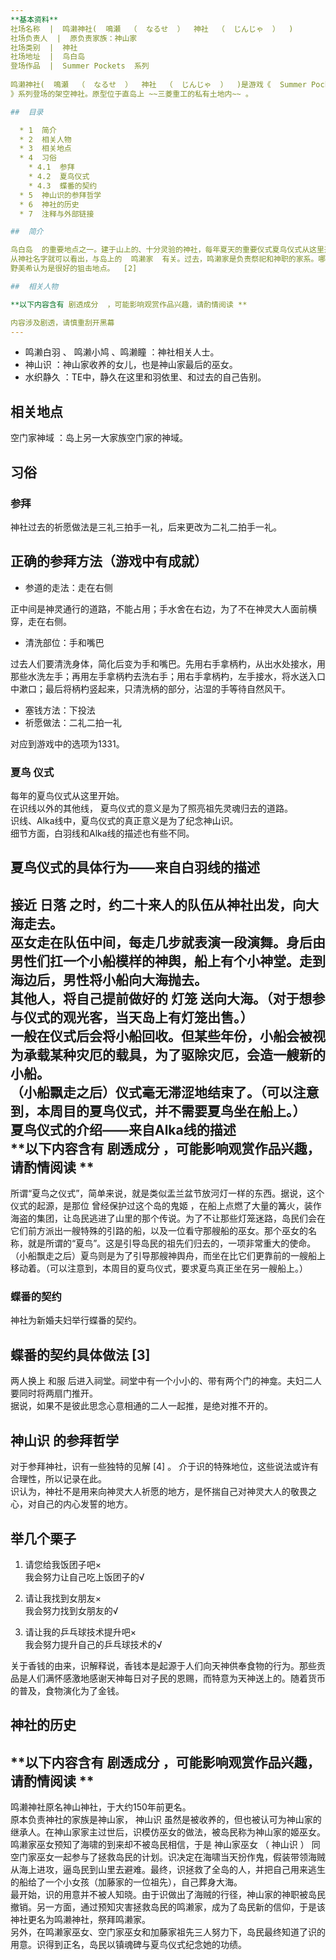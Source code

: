 ```yaml
---  
**基本资料**  
社场名称  |  鸣濑神社(  鳴瀬  （  なるせ  ）  神社  （  じんじゃ  ）  )   
社场负责人  |  原负责家族：神山家   
社场类别  |  神社   
社场地址  |  鸟白岛   
登场作品  |  Summer Pockets  系列   
  
鸣濑神社(  鳴瀬  （  なるせ  ）  神社  （  じんじゃ  ）  )是游戏《  Summer Pockets
》系列登场的架空神社。原型位于直岛上 ~~三菱重工的私有土地内~~ 。

##  目录

  * 1  简介 
  * 2  相关人物 
  * 3  相关地点 
  * 4  习俗 
    * 4.1  参拜 
    * 4.2  夏鸟仪式 
    * 4.3  蝶番的契约 
  * 5  神山识的参拜哲学 
  * 6  神社的历史 
  * 7  注释与外部链接 

##  简介

鸟白岛  的重要地点之一。建于山上的、十分灵验的神社，每年夏天的重要仪式夏鸟仪式从这里开始。本身是祈祷海运的神社  [1]  。也是组织做广播体操的地方。  
从神社名字就可以看出，与岛上的  鸣濑家  有关。过去，鸣濑家是负责祭祀和神职的家系。哪怕现在，岛内的老人家也对鸣濑家乃至白羽另眼相看。  
野美希认为是很好的狙击地点。  [2]

##  相关人物

**以下内容含有 剧透成分  ，可能影响观赏作品兴趣，请酌情阅读 **

内容涉及剧透，请慎重刮开黑幕  
---  
```

  
  * 鸣濑白羽  、  鸣濑小鸠  、鸣濑瞳  ：神社相关人士。 
  * 神山识  ：神山家收养的女儿，也是神山家最后的巫女。 
  * 水织静久  ：TE中，静久在这里和羽依里、和过去的自己告别。 

  
  
##  相关地点

空门家神域  ：岛上另一大家族空门家的神域。

##  习俗

###  参拜

神社过去的祈愿做法是三礼三拍手一礼，后来更改为二礼二拍手一礼。  

正确的参拜方法（游戏中有成就）  
---  
  
  * 参道的走法：走在右侧 

正中间是神灵通行的道路，不能占用；手水舍在右边，为了不在神灵大人面前横穿，走在右侧。

  * 清洗部位：手和嘴巴 

过去人们要清洗身体，简化后变为手和嘴巴。先用右手拿柄杓，从出水处接水，用那些水洗左手；再用左手拿柄杓去洗右手；用右手拿柄杓，左手接水，将水送入口中漱口；最后将柄杓竖起来，只清洗柄的部分，沾湿的手等待自然风干。

  * 塞钱方法：下投法 
  * 祈愿做法：二礼二拍一礼 

对应到游戏中的选项为1331。  
  
###  夏鸟  仪式

每年的夏鸟仪式从这里开始。  
在识线以外的其他线，  夏鸟仪式的意义是为了照亮祖先灵魂归去的道路。  
识线、Alka线中，夏鸟仪式的真正意义是为了纪念神山识。  
细节方面，白羽线和Alka线的描述也有些不同。

夏鸟仪式的具体行为——来自白羽线的描述  
---  
接近  日落  之时，约二十来人的队伍从神社出发，向大海走去。  
巫女走在队伍中间，每走几步就表演一段演舞。身后由男性们扛一个小船模样的神舆，船上有个小神堂。走到海边后，男性将小船向大海抛去。  
其他人，将自己提前做好的  灯笼  送向大海。（对于想参与仪式的观光客，当天岛上有灯笼出售。）  
一般在仪式后会将小船回收。但某些年份，小船会被视为承载某种灾厄的载具，为了驱除灾厄，会造一艘新的小船。  
（小船飘走之后）仪式毫无滞涩地结束了。（可以注意到，本周目的夏鸟仪式，并不需要夏鸟坐在船上。）  
夏鸟仪式的介绍——来自Alka线的描述  
**以下内容含有 剧透成分  ，可能影响观赏作品兴趣，请酌情阅读 **  
---  
所谓“夏鸟之仪式”，简单来说，就是类似盂兰盆节放河灯一样的东西。据说，这个仪式的起源，是那位  曾经保护过这个岛的鬼姬
，在船上点燃了大量的篝火，装作海盗的集团，让岛民逃进了山里的那个传说。为了不让那些灯笼迷路，岛民们会在它们前方派出一艘特殊的引路的船，以及一位看守那艘船的巫女。那个巫女的名称，就是所谓的“夏鸟”。这是引导岛民的祖先们归去的，一项非常重大的使命。  
（小船飘走之后）夏鸟则是为了引导那艘神舆舟，而坐在比它们更靠前的一艘船上移动着。（可以注意到，本周目的夏鸟仪式，要求夏鸟真正坐在另一艘船上。）  
  
###  蝶番的契约

神社为新婚夫妇举行蝶番的契约。

蝶番的契约具体做法  [3]  
---  
两人换上  和服  后进入祠堂。祠堂中有一个小小的、带有两个门的神龛。夫妇二人要同时将两扇门推开。  
据说，如果不是彼此思念心意相通的二人一起推，是绝对推不开的。  
  
##  神山识  的参拜哲学

对于参拜神社，识有一些独特的见解  [4]  。  介于识的特殊地位，这些说法或许有合理性，所以记录在此。  
识认为，神社不是用来向神灵大人祈愿的地方，是怀揣自己对神灵大人的敬畏之心，对自己的内心发誓的地方。

举几个栗子  
---  
  
  1. 请您给我饭团子吧×   
我会努力让自己吃上饭团子的√

  2. 请让我找到女朋友×   
我会努力找到女朋友的√

  3. 请让我的乒乓球技术提升吧×   
我会努力提升自己的乒乓球技术的√

  
  
关于香钱的由来，识解释说，香钱本是起源于人们向天神供奉食物的行为。那些贡品是人们满怀感激地感谢天神每日对子民的恩赐，而特意为天神送上的。随着货币的普及，食物演化为了金钱。

##  神社的历史

**以下内容含有 剧透成分  ，可能影响观赏作品兴趣，请酌情阅读 **  
---  
鸣濑神社原名神山神社，于大约150年前更名。  
原本负责神社的家族是神山家，  神山识  虽然是被收养的，但也被认可为神山家的继承人。在神山家家主过世后，识模仿巫女的做法，被岛民称为神山家的姬巫女。  
鸣濑家巫女预知了海啸的到来却不被岛民相信，于是  神山家巫女  （  神山识  ）
同空门家巫女一起参与了拯救岛民的计划。识决定在海啸当天扮作鬼，假装带领海贼从海上进攻，逼岛民到山里去避难。最终，识拯救了全岛的人，并把自己用来逃生的船给了一个小女孩（加藤家的一位祖先），自己葬身大海。  
最开始，识的用意并不被人知晓。由于识做出了海贼的行径，神山家的神职被岛民撤销。另一方面，通过预知灾害拯救岛民的鸣濑家，成为了岛民新的信仰，于是该神社更名为鸣濑神社，祭拜鸣濑家。  
另外，在鸣濑家巫女、空门家巫女和加藤家祖先三人努力下，岛民最终知道了识的用意。识得到正名，岛民以镇魂碑与夏鸟仪式纪念她的功绩。  
  